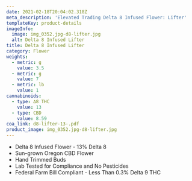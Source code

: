 ```yaml
---
date: 2021-02-18T20:04:02.318Z
meta_description: 'Elevated Trading Delta 8 Infused Flower: Lifter'
templateKey: product-details
imageInfo:
  image: img_0352.jpg-d8-lifter.jpg
  alt: Delta 8 Infused Lifter
title: Delta 8 Infused Lifter
category: Flower
weights:
  - metric: g
    value: 3.5
  - metric: g
    value: 7
  - metric: lb
    value: 1
cannabinoids:
  - type: ∆8 THC
    value: 13
  - type: CBD
    value: 8.59
coa_link: d8-lifter-13-.pdf
product_image: img_0352.jpg-d8-lifter.jpg
---
```


- Delta 8 Infused Flower - 13% Delta 8
- Sun-grown Oregon CBD Flower
- Hand Trimmed Buds
- Lab Tested for Compliance and No Pesticides
- Federal Farm Bill Compliant - Less Than 0.3% Delta 9 THC
